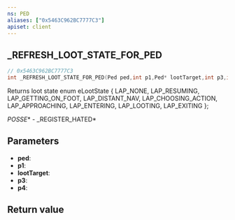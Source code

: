 ```yaml
---
ns: PED
aliases: ["0x5463C962BC7777C3"]
apiset: client
---
```

## _REFRESH_LOOT_STATE_FOR_PED

```c
// 0x5463C962BC7777C3
int _REFRESH_LOOT_STATE_FOR_PED(Ped ped,int p1,Ped* lootTarget,int p3,int p4);
```

Returns loot state
enum eLootState
{
	LAP_NONE,
	LAP_RESUMING,
	LAP_GETTING_ON_FOOT,
	LAP_DISTANT_NAV,
	LAP_CHOOSING_ACTION,
	LAP_APPROACHING,
	LAP_ENTERING,
	LAP_LOOTING,
	LAP_EXITING
};

_POSSE_* - _REGISTER_HATED*

## Parameters
* **ped**:
* **p1**:
* **lootTarget**:
* **p3**:
* **p4**:

## Return value